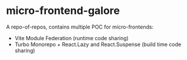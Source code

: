 # micro-frontend-galore

A repo-of-repos, contains multiple POC for micro-frontends:

- Vite Module Federation (runtime code sharing)
- Turbo Monorepo + React.Lazy and React.Suspense (build time code sharing)
